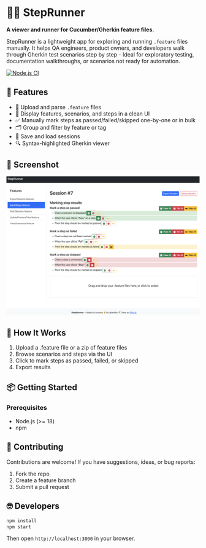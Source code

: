 # 🏃‍♂️ StepRunner

**A viewer and runner for Cucumber/Gherkin feature files.**

StepRunner is a lightweight app for exploring and running `.feature` files manually. It helps QA engineers, product owners, and developers walk through Gherkin test scenarios step by step - Ideal for exploratory testing, documentation walkthroughs, or scenarios not ready for automation.

[![Node.js CI](https://github.com/steveswinsburg/steprunner/actions/workflows/node.js.yml/badge.svg)](https://github.com/steveswinsburg/steprunner/actions/workflows/node.js.yml)

## 🚀 Features

- 📂 Upload and parse `.feature` files
- 🧾 Display features, scenarios, and steps in a clean UI
- ✅ Manually mark steps as passed/failed/skipped one-by-one or in bulk
- 🗂 Group and filter by feature or tag
- 💾 Save and load sessions
- 🔍 Syntax-highlighted Gherkin viewer

## 📸 Screenshot

<img src="screenshot.png" width="600px" />

## 🧠 How It Works
1. Upload a .feature file or a zip of feature files
2. Browse scenarios and steps via the UI
3. Click to mark steps as passed, failed, or skipped
4. Export results

## 📦 Getting Started

### Prerequisites

- Node.js (>= 18)
- npm

## 🤝 Contributing

Contributions are welcome! If you have suggestions, ideas, or bug reports:
1. Fork the repo
2. Create a feature branch
3. Submit a pull request

## 🤓 Developers

```
npm install
npm start
```
Then open `http://localhost:3000` in your browser.
